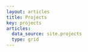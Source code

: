 ```yaml
---
layout: articles
title: Projects
key: projects
articles:
  data_source: site.projects
  type: grid
---
```


<div class="article__content" markdown="1">